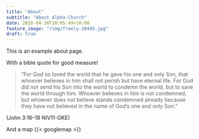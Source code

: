 ```yaml
---
title: "About"
subtitle: "About Alpha-Church"
date: 2018-04-30T10:05:49+10:00
feature_image: "/img/freely-20445.jpg"
draft: true
---
```


This is an example about page.

With a bible quote for good measure!

> “For God so loved the world that he gave his one and only Son, that whoever believes in him shall not perish but have eternal life. For God did not send his Son into the world to condemn the world, but to save the world through him. Whoever believes in him is not condemned, but whoever does not believe stands condemned already because they have not believed in the name of God’s one and only Son.”

(John 3:16–18 NIV11-GKE)

And a map
{{< googlemap >}}
